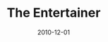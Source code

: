 ---
title: The Entertainer
client: Red Ant / The Entertainer
description: I helped to design the online product browsing and checkout experience of the UK's largest independent toy retailer.
date: 2010-12-01
casestudy: false
---